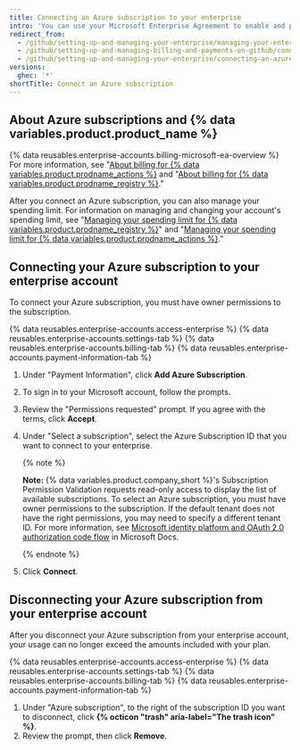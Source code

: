 ```yaml
---
title: Connecting an Azure subscription to your enterprise
intro: 'You can use your Microsoft Enterprise Agreement to enable and pay for {% data variables.product.prodname_actions %} and {% data variables.product.prodname_registry %} usage beyond the included amounts for your enterprise.'
redirect_from:
  - /github/setting-up-and-managing-your-enterprise/managing-your-enterprise-account/connecting-an-azure-subscription-to-your-enterprise
  - /github/setting-up-and-managing-billing-and-payments-on-github/connecting-an-azure-subscription-to-your-enterprise
  - /github/setting-up-and-managing-your-enterprise/connecting-an-azure-subscription-to-your-enterprise
versions:
  ghec: '*'
shortTitle: Connect an Azure subscription
---
```

## About Azure subscriptions and {% data variables.product.product_name %}

{% data reusables.enterprise-accounts.billing-microsoft-ea-overview %} For more information, see "[About billing for {% data variables.product.prodname_actions %}](/billing/managing-billing-for-github-actions/about-billing-for-github-actions) and "[About billing for {% data variables.product.prodname_registry %}](/billing/managing-billing-for-github-packages/about-billing-for-github-packages)."

After you connect an Azure subscription, you can also manage your spending limit. For information on managing and changing your account's spending limit, see "[Managing your spending limit for {% data variables.product.prodname_registry %}](/billing/managing-billing-for-github-packages/managing-your-spending-limit-for-github-packages)" and "[Managing your spending limit for {% data variables.product.prodname_actions %}](/billing/managing-billing-for-github-actions/managing-your-spending-limit-for-github-actions)."

## Connecting your Azure subscription to your enterprise account

To connect your Azure subscription, you must have owner permissions to the subscription.

{% data reusables.enterprise-accounts.access-enterprise %}
{% data reusables.enterprise-accounts.settings-tab %}
{% data reusables.enterprise-accounts.billing-tab %}
{% data reusables.enterprise-accounts.payment-information-tab %}
1. Under "Payment Information", click **Add Azure Subscription**.
1. To sign in to your Microsoft account, follow the prompts.
1. Review the "Permissions requested" prompt. If you agree with the terms, click **Accept**.
1. Under "Select a subscription", select the Azure Subscription ID that you want to connect to your enterprise.

   {% note %}

   **Note:** {% data variables.product.company_short %}'s Subscription Permission Validation requests read-only access to display the list of available subscriptions. To select an Azure subscription, you must have owner permissions to the subscription. If the default tenant does not have the right permissions, you may need to specify a different tenant ID. For more information, see [Microsoft identity platform and OAuth 2.0 authorization code flow](https://docs.microsoft.com/en-us/azure/active-directory/develop/v2-oauth2-auth-code-flow#request-an-authorization-code) in Microsoft Docs.

   {% endnote %}
1. Click **Connect**.

## Disconnecting your Azure subscription from your enterprise account

After you disconnect your Azure subscription from your enterprise account, your usage can no longer exceed the amounts included with your plan.

{% data reusables.enterprise-accounts.access-enterprise %}
{% data reusables.enterprise-accounts.settings-tab %}
{% data reusables.enterprise-accounts.billing-tab %}
{% data reusables.enterprise-accounts.payment-information-tab %}
1. Under "Azure subscription", to the right of the subscription ID you want to disconnect, click **{% octicon "trash" aria-label="The trash icon" %}**.
1. Review the prompt, then click **Remove**.
